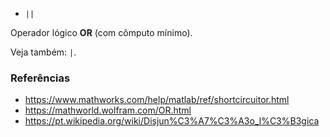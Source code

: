 * `||`

Operador lógico **OR** (com cômputo mínimo).

Veja também: `|`.

### Referências

* https://www.mathworks.com/help/matlab/ref/shortcircuitor.html
* https://mathworld.wolfram.com/OR.html
* https://pt.wikipedia.org/wiki/Disjun%C3%A7%C3%A3o_l%C3%B3gica
